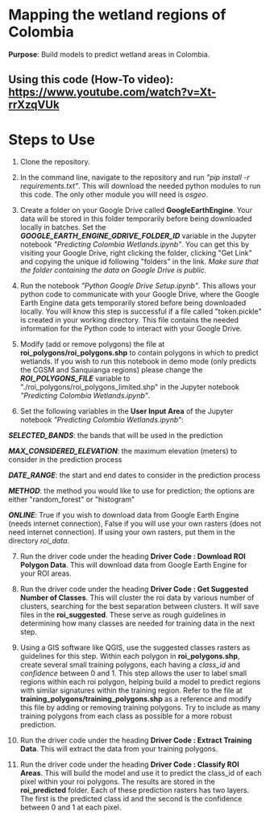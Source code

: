 # Mapping the wetland regions of Colombia

**Purpose**: Build models to predict wetland areas in Colombia.

## Using this code (How-To video): https://www.youtube.com/watch?v=Xt-rrXzqVUk

# Steps to Use

1. Clone the repository.

2. In the command line, navigate to the repository and run *"pip install -r requirements.txt"*. This will download the needed python modules to run this code. The only other module you will need is *osgeo*.

3. Create a folder on your Google Drive called **GoogleEarthEngine**. Your data will be stored in this folder temporarily before being downloaded locally in batches. Set the ***GOOGLE_EARTH_ENGINE_GDRIVE_FOLDER_ID*** variable in the Jupyter notebook *"Predicting Colombia Wetlands.ipynb"*. You can get this by visiting your Google Drive, right clicking the folder, clicking "Get Link" and copying the unique id following "folders" in the link. *Make sure that the folder containing the data on Google Drive is public.*

4. Run the notebook *"Python Google Drive Setup.ipynb"*. This allows your python code to communicate with your Google Drive, where the Google Earth Engine data gets temporarily stored before being downloaded locally. You will know this step is successful if a file called "token.pickle" is created in your working directory. This file contains the needed information for the Python code to interact with your Google Drive.

5. Modify (add or remove polygons) the file at **roi_polygons/roi_polygons.shp** to contain polygons in which to predict wetlands. If you wish to run this notebook in demo mode (only predicts the CGSM and Sanquianga regions) please change the ***ROI_POLYGONS_FILE*** variable to "./roi_polygons/roi_polygons_limited.shp" in the Jupyter notebook *"Predicting Colombia Wetlands.ipynb"*. 

6. Set the following variables in the **User Input Area** of the Jupyter notebook *"Predicting Colombia Wetlands.ipynb"*:

***SELECTED_BANDS***: the bands that will be used in the prediction

***MAX_CONSIDERED_ELEVATION***: the maximum elevation (meters) to consider in the prediction process

***DATE_RANGE***: the start and end dates to consider in the prediction process

***METHOD***: the method you would like to use for prediction; the options are either "random_forest" or "histogram"

***ONLINE***: True if you wish to download data from Google Earth Engine (needs internet connection), False if you will use your own rasters (does not need internet connection). If using your own rasters, put them in the directory *roi_data*.

7. Run the driver code under the heading **Driver Code : Download ROI Polygon Data**. This will download data from Google Earth Engine for your ROI areas.

8. Run the driver code under the heading **Driver Code : Get Suggested Number of Classes**. This will cluster the roi data by various number of clusters, searching for the best separation between clusters. It will save files in the **roi_suggested**. These serve as rough guidelines in determining how many classes are needed for training data in the next step.

9. Using a GIS software like QGIS, use the suggested classes rasters as guidelines for this step. Within each polygon in **roi_polygons.shp**, create several small training polygons, each having a *class_id* and *confidence* between 0 and 1. This step allows the user to label small regions within each roi polygon, helping build a model to predict regions with similar signatures within the training region. Refer to the file at **training_polygons/training_polygons.shp** as a reference and modify this file by adding or removing training polygons. Try to include as many training polygons from each class as possible for a more robust prediction.

10. Run the driver code under the heading **Driver Code : Extract Training Data**. This will extract the data from your training polygons.

11. Run the driver code under the heading **Driver Code : Classify ROI Areas**. This will build the model and use it to predict the class_id of each pixel within your roi polygons. The results are stored in the **roi_predicted** folder. Each of these prediction rasters has two layers. The first is the predicted class id and the second is the confidence between 0 and 1 at each pixel.

